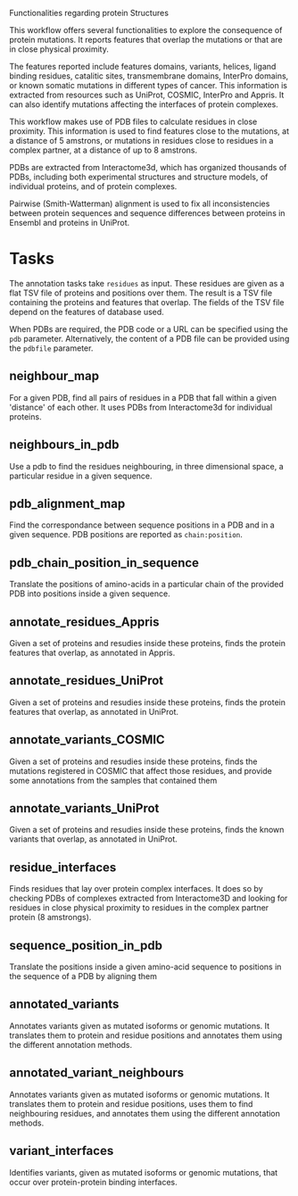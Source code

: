 Functionalities regarding protein Structures

This workflow offers several functionalities to explore the consequence of
protein mutations. It reports features that overlap the mutations or that are
in close physical proximity. 

The features reported include features domains, variants, helices, ligand
binding residues, catalitic sites, transmembrane domains, InterPro domains, or
known somatic mutations in different types of cancer. This information is
extracted from resources such as UniProt, COSMIC, InterPro and Appris.  It can
also identify mutations affecting the interfaces of protein complexes.

This workflow makes use of PDB files to calculate residues in close proximity.
This information is used to find features close to the mutations, at a distance
of 5 amstrons, or mutations in residues close to residues in a complex partner,
at a distance of up to 8 amstrons. 

PDBs are extracted from Interactome3d, which has organized thousands of PDBs,
including both experimental structures and structure models, of individual
proteins, and of protein complexes.

Pairwise (Smith-Watterman) alignment is used to fix all inconsistencies between
protein sequences and sequence differences between proteins in Ensembl and
proteins in UniProt.

# Tasks

The annotation tasks take `residues` as input. These residues are given as a
flat TSV file of proteins and positions over them. The result is a TSV file
containing the proteins and features that overlap. The fields of the TSV
file depend on the features of database used.

When PDBs are required, the PDB code or a URL can be specified using the `pdb`
parameter. Alternatively, the content of a PDB file can be provided using the
`pdbfile` parameter.

## neighbour_map

For a given PDB, find all pairs of residues in a PDB that fall within a given
'distance' of each other. It uses PDBs from Interactome3d for individual
proteins.


## neighbours_in_pdb

Use a pdb to find the residues neighbouring, in three dimensional space, a
particular residue in a given sequence. 

## pdb_alignment_map

Find the correspondance between sequence positions in a PDB and in a given
sequence. PDB positions are reported as `chain:position`.

## pdb_chain_position_in_sequence

Translate the positions of amino-acids in a particular chain of the provided
PDB into positions inside a given sequence.

## annotate_residues_Appris

Given a set of proteins and resudies inside these proteins, finds the protein
features that overlap, as annotated in Appris.

## annotate_residues_UniProt

Given a set of proteins and resudies inside these proteins, finds the protein
features that overlap, as annotated in UniProt.

## annotate_variants_COSMIC

Given a set of proteins and resudies inside these proteins, finds the mutations
registered in COSMIC that affect those residues, and provide some annotations
from the samples that contained them

## annotate_variants_UniProt

Given a set of proteins and resudies inside these proteins, finds the known
variants that overlap, as annotated in UniProt.

## residue_interfaces

Finds residues that lay over protein complex interfaces. It does so by checking
PDBs of complexes extracted from Interactome3D and looking for residues in
close physical proximity  to residues in the complex partner protein (8
amstrongs).

## sequence_position_in_pdb

Translate the positions inside a given amino-acid sequence to positions in the
sequence of a PDB by aligning them

## annotated_variants

Annotates variants given as mutated isoforms or genomic mutations. It
translates them to protein and residue positions and annotates them using the
different annotation methods.

## annotated_variant_neighbours

Annotates variants given as mutated isoforms or genomic mutations. It
translates them to protein and residue positions, uses them to find
neighbouring residues, and annotates them using the different annotation methods.

## variant_interfaces

Identifies variants, given as mutated isoforms or genomic mutations, that
occur over protein-protein binding interfaces. 
